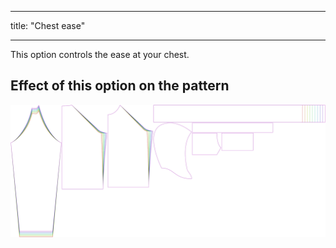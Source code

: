 - - -
title: "Chest ease"
- - -

This option controls the ease at your chest.

## Effect of this option on the pattern

![This image shows the effect of this option by superimposing several variants that have a different value for this option](hugo_chestease_sample.svg "Effect of this option on the pattern")
